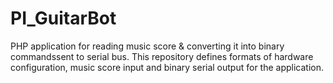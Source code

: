 PI_GuitarBot
============

PHP application for reading music score &amp; converting it into binary commandssent to serial bus. This repository defines formats of hardware configuration, music score input and binary serial output for the application.
